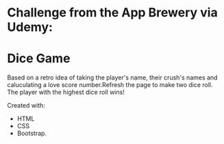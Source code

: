 # Challenge from the App Brewery via Udemy:

# Dice Game

Based on a retro idea of taking the player's name, their crush's names and caluculating a love score number.Refresh the page to make two dice roll. The player with the highest dice roll wins!

Created with:

- HTML
- CSS
- Bootstrap.
